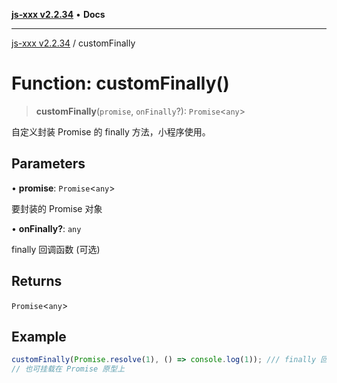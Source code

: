 [**js-xxx v2.2.34**](../README.md) • **Docs**

***

[js-xxx v2.2.34](../README.md) / customFinally

# Function: customFinally()

> **customFinally**(`promise`, `onFinally`?): `Promise`\<`any`\>

自定义封装 Promise 的 finally 方法，小程序使用。

## Parameters

• **promise**: `Promise`\<`any`\>

要封装的 Promise 对象

• **onFinally?**: `any`

finally 回调函数 (可选)

## Returns

`Promise`\<`any`\>

## Example

```ts
customFinally(Promise.resolve(1), () => console.log(1)); /// finally 回调
// 也可挂载在 Promise 原型上
```
